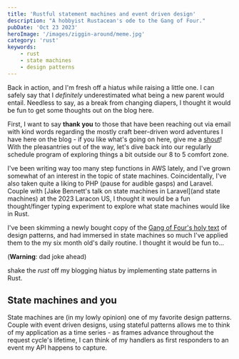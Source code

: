 ```yaml
---
title: 'Rustful statement machines and event driven design'
description: "A hobbyist Rustacean's ode to the Gang of Four."
pubDate: 'Oct 23 2023'
heroImage: '/images/ziggin-around/meme.jpg'
category: 'rust'
keywords:
    - rust
    - state machines
    - design patterns
---
```


Back in action, and I'm fresh off a hiatus while raising a little one. I can safely say that I _definitely_
underestimated
what being a new parent would entail. Needless to say, as a break from changing diapers, I thought it would be fun to
get some
thoughts out on the blog here.

First, I want to say **thank you** to those that have been reaching out via email with kind words regarding the mostly
craft beer-driven
word adventures I have here on the blog - if you like what's going on here, give me
a [shout](mailto:joey.mckenzie27@gmail.com)!
With the pleasantries out of the way, let's dive back into our regularly schedule program of exploring things a bit
outside our
8 to 5 comfort zone.

I've been writing way too many step functions in AWS lately, and I've grown somewhat of an interest in the topic of
state machines.
Coincidentally, I've also taken quite a liking to PHP (pause for audible gasps) and Laravel. Couple
with [Jake Bennett's talk on
state machines in Laravel](and state machines) at the 2023 Laracon US, I thought it would be a fun thought/finger typing
experiment
to explore what state machines would like in Rust.

I've been skimming a newly bought copy of the [Gang of Four's holy text](https://en.wikipedia.org/wiki/Design_Patterns)
of design patterns,
and had immersed in state machines so much I've applied them to the my six month old's daily routine. I thought it would
be fun to...

(**Warning**: dad joke ahead)

shake the _rust_ off my blogging hiatus by implementing state patterns in Rust.

## State machines and you

State machines are (in my lowly opinion) one of my favorite design patterns. Couple with event driven designs, using
stateful patterns
allows me to think of my application as a time series - as frames advance throughout the request cycle's lifetime, I can
think of
my handlers as first responders to an event my API happens to capture.

